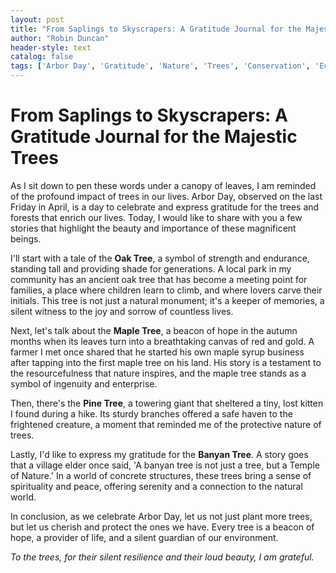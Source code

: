 ```yaml
---
layout: post
title: "From Saplings to Skyscrapers: A Gratitude Journal for the Majestic Trees"
author: "Robin Duncan"
header-style: text
catalog: false
tags: ['Arbor Day', 'Gratitude', 'Nature', 'Trees', 'Conservation', 'Ecosystem', 'Oak Tree', 'Maple Tree', 'Pine Tree', 'Banyan Tree']
---
```


# From Saplings to Skyscrapers: A Gratitude Journal for the Majestic Trees

As I sit down to pen these words under a canopy of leaves, I am reminded of the profound impact of trees in our lives. Arbor Day, observed on the last Friday in April, is a day to celebrate and express gratitude for the trees and forests that enrich our lives. Today, I would like to share with you a few stories that highlight the beauty and importance of these magnificent beings.

I'll start with a tale of the **Oak Tree**, a symbol of strength and endurance, standing tall and providing shade for generations. A local park in my community has an ancient oak tree that has become a meeting point for families, a place where children learn to climb, and where lovers carve their initials. This tree is not just a natural monument; it's a keeper of memories, a silent witness to the joy and sorrow of countless lives.

Next, let's talk about the **Maple Tree**, a beacon of hope in the autumn months when its leaves turn into a breathtaking canvas of red and gold. A farmer I met once shared that he started his own maple syrup business after tapping into the first maple tree on his land. His story is a testament to the resourcefulness that nature inspires, and the maple tree stands as a symbol of ingenuity and enterprise.

Then, there's the **Pine Tree**, a towering giant that sheltered a tiny, lost kitten I found during a hike. Its sturdy branches offered a safe haven to the frightened creature, a moment that reminded me of the protective nature of trees.

Lastly, I'd like to express my gratitude for the **Banyan Tree**. A story goes that a village elder once said, 'A banyan tree is not just a tree, but a Temple of Nature.' In a world of concrete structures, these trees bring a sense of spirituality and peace, offering serenity and a connection to the natural world.

In conclusion, as we celebrate Arbor Day, let us not just plant more trees, but let us cherish and protect the ones we have. Every tree is a beacon of hope, a provider of life, and a silent guardian of our environment.

*To the trees, for their silent resilience and their loud beauty, I am grateful.*